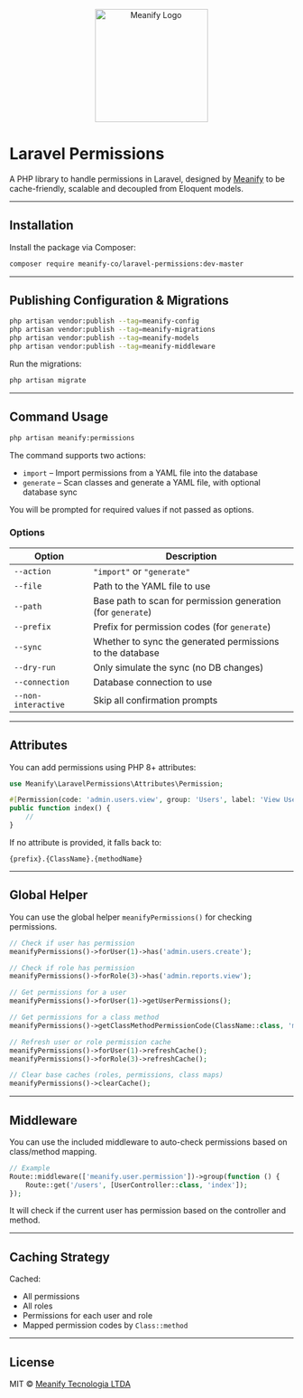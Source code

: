 <p align="center">
  <a href="https://www.meanify.co?from=github&lib=laravel-permissions">
    <img src="https://meanify.co/assets/core/img/logo/png/meanify_color_dark_horizontal_02.png" width="200" alt="Meanify Logo" />
  </a>
</p>

# Laravel Permissions

A PHP library to handle permissions in Laravel, designed by [Meanify](https://meanify.co) to be cache-friendly, scalable and decoupled from Eloquent models.

---

## Installation

Install the package via Composer:

```bash
composer require meanify-co/laravel-permissions:dev-master
```

---

## Publishing Configuration & Migrations

```bash
php artisan vendor:publish --tag=meanify-config
php artisan vendor:publish --tag=meanify-migrations
php artisan vendor:publish --tag=meanify-models
php artisan vendor:publish --tag=meanify-middleware
```

Run the migrations:

```bash
php artisan migrate
```

---

## Command Usage

```bash
php artisan meanify:permissions
```

The command supports two actions:

- `import` – Import permissions from a YAML file into the database
- `generate` – Scan classes and generate a YAML file, with optional database sync

You will be prompted for required values if not passed as options.

### Options

| Option            | Description                                                                 |
|-------------------|-----------------------------------------------------------------------------|
| `--action`        | `"import"` or `"generate"`                                                  |
| `--file`          | Path to the YAML file to use                                                |
| `--path`          | Base path to scan for permission generation (for `generate`)                |
| `--prefix`        | Prefix for permission codes (for `generate`)                                |
| `--sync`          | Whether to sync the generated permissions to the database                   |
| `--dry-run`       | Only simulate the sync (no DB changes)                                      |
| `--connection`    | Database connection to use                                                  |
| `--non-interactive` | Skip all confirmation prompts                                             |

---

## Attributes

You can add permissions using PHP 8+ attributes:

```php
use Meanify\LaravelPermissions\Attributes\Permission;

#[Permission(code: 'admin.users.view', group: 'Users', label: 'View Users')]
public function index() {
    //
}
```

If no attribute is provided, it falls back to:

```text
{prefix}.{ClassName}.{methodName}
```

---

## Global Helper

You can use the global helper `meanifyPermissions()` for checking permissions.

```php
// Check if user has permission
meanifyPermissions()->forUser(1)->has('admin.users.create');

// Check if role has permission
meanifyPermissions()->forRole(3)->has('admin.reports.view');

// Get permissions for a user
meanifyPermissions()->forUser(1)->getUserPermissions();

// Get permissions for a class method
meanifyPermissions()->getClassMethodPermissionCode(ClassName::class, 'methodName');

// Refresh user or role permission cache
meanifyPermissions()->forUser(1)->refreshCache();
meanifyPermissions()->forRole(3)->refreshCache();

// Clear base caches (roles, permissions, class maps)
meanifyPermissions()->clearCache();
```

---

## Middleware

You can use the included middleware to auto-check permissions based on class/method mapping.

```php
// Example
Route::middleware(['meanify.user.permission'])->group(function () {
    Route::get('/users', [UserController::class, 'index']);
});
```

It will check if the current user has permission based on the controller and method.

---

## Caching Strategy

Cached:

- All permissions
- All roles
- Permissions for each user and role
- Mapped permission codes by `Class::method`

---

## License

MIT © [Meanify Tecnologia LTDA](https://www.meanify.co)